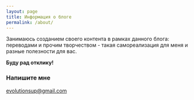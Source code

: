 ```yaml
---
layout: page
title: Информация о блоге
permalink: /about/
---
```


Занимаюсь созданием своего контента в рамках данного блога: переводами и прочим творчеством - такая самореализация для меня и разные полезности для вас.

**Буду рад отклику!**


### Напишите мне

[evolutionsup@gmail.com](mailto:evolutionsup@gmail.com)
